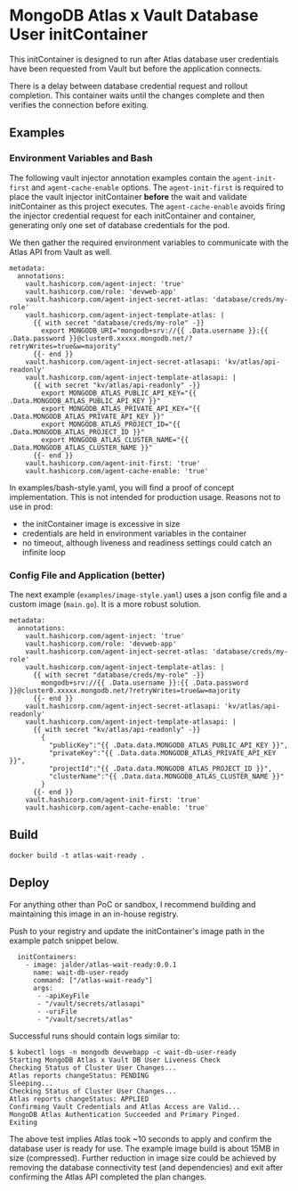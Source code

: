 # MongoDB Atlas x Vault Database User initContainer

This initContainer is designed to run after Atlas database user credentials have been requested from Vault but before the application connects.

There is a delay between database credential request and rollout completion.  This container waits until the changes complete and then verifies the connection before exiting.

## Examples

### Environment Variables and Bash

The following vault injector annotation examples contain the `agent-init-first` and `agent-cache-enable` options.  The `agent-init-first` is required to place the vault injector initContainer **before** the wait and validate initContainer as this project executes.  The `agent-cache-enable` avoids firing the injector credential request for each initContainer and container, generating only one set of database credentials for the pod.

We then gather the required environment variables to communicate with the Atlas API from Vault as well.

```
metadata:
  annotations:
    vault.hashicorp.com/agent-inject: 'true'
    vault.hashicorp.com/role: 'devweb-app'
    vault.hashicorp.com/agent-inject-secret-atlas: 'database/creds/my-role'
    vault.hashicorp.com/agent-inject-template-atlas: |
      {{ with secret "database/creds/my-role" -}}
        export MONGODB_URI="mongodb+srv://{{ .Data.username }}:{{ .Data.password }}@cluster0.xxxxx.mongodb.net/?retryWrites=true&w=majority"
      {{- end }}    
    vault.hashicorp.com/agent-inject-secret-atlasapi: 'kv/atlas/api-readonly'
    vault.hashicorp.com/agent-inject-template-atlasapi: |
      {{ with secret "kv/atlas/api-readonly" -}}
        export MONGODB_ATLAS_PUBLIC_API_KEY="{{ .Data.MONGODB_ATLAS_PUBLIC_API_KEY }}"
        export MONGODB_ATLAS_PRIVATE_API_KEY="{{ .Data.MONGODB_ATLAS_PRIVATE_API_KEY }}"
        export MONGODB_ATLAS_PROJECT_ID="{{ .Data.MONGODB_ATLAS_PROJECT_ID }}"
        export MONGODB_ATLAS_CLUSTER_NAME="{{ .Data.MONGODB_ATLAS_CLUSTER_NAME }}"
      {{- end }}
    vault.hashicorp.com/agent-init-first: 'true'
    vault.hashicorp.com/agent-cache-enable: 'true'
```

In examples/bash-style.yaml, you will find a proof of concept implementation.  This is not intended for production usage.
Reasons not to use in prod:
- the initContainer image is excessive in size
- credentials are held in environment variables in the container
- no timeout, although liveness and readiness settings could catch an infinite loop


### Config File and Application (better)

The next example (`examples/image-style.yaml`) uses a json config file and a custom image (`main.go`).  It is a more robust solution.

```
metadata:
  annotations:
    vault.hashicorp.com/agent-inject: 'true'
    vault.hashicorp.com/role: 'devweb-app'
    vault.hashicorp.com/agent-inject-secret-atlas: 'database/creds/my-role'
    vault.hashicorp.com/agent-inject-template-atlas: |
      {{ with secret "database/creds/my-role" -}}
        mongodb+srv://{{ .Data.username }}:{{ .Data.password }}@cluster0.xxxxx.mongodb.net/?retryWrites=true&w=majority
      {{- end }}    
    vault.hashicorp.com/agent-inject-secret-atlasapi: 'kv/atlas/api-readonly'
    vault.hashicorp.com/agent-inject-template-atlasapi: |
      {{ with secret "kv/atlas/api-readonly" -}}
        {
          "publicKey":"{{ .Data.data.MONGODB_ATLAS_PUBLIC_API_KEY }}",
          "privateKey":"{{ .Data.data.MONGODB_ATLAS_PRIVATE_API_KEY }}",
          "projectId":"{{ .Data.data.MONGODB_ATLAS_PROJECT_ID }}",
          "clusterName":"{{ .Data.data.MONGODB_ATLAS_CLUSTER_NAME }}"
        }
      {{- end }}
    vault.hashicorp.com/agent-init-first: 'true'
    vault.hashicorp.com/agent-cache-enable: 'true'
```

## Build

```
docker build -t atlas-wait-ready .
```

## Deploy

For anything other than PoC or sandbox, I recommend building and maintaining this image in an in-house registry.

Push to your registry and update the initContainer's image path in the example patch snippet below.

```
  initContainers:
    - image: jalder/atlas-wait-ready:0.0.1
      name: wait-db-user-ready
      command: ["/atlas-wait-ready"]
      args: 
       - -apiKeyFile
       - "/vault/secrets/atlasapi" 
       - -uriFile
       - "/vault/secrets/atlas"
```

Successful runs should contain logs similar to:
```
$ kubectl logs -n mongodb devwebapp -c wait-db-user-ready
Starting MongoDB Atlas x Vault DB User Liveness Check
Checking Status of Cluster User Changes...
Atlas reports changeStatus: PENDING
Sleeping...
Checking Status of Cluster User Changes...
Atlas reports changeStatus: APPLIED
Confirming Vault Credentials and Atlas Access are Valid...
MongoDB Atlas Authentication Succeeded and Primary Pinged.
Exiting
```

The above test implies Atlas took ~10 seconds to apply and confirm the database user is ready for use.  The example image build is about 15MB in size (compressed).  Further reduction in image size could be achieved by removing the database connectivity test (and dependencies) and exit after confirming the Atlas API completed the plan changes.

